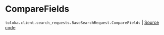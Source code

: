 # CompareFields
`toloka.client.search_requests.BaseSearchRequest.CompareFields` | [Source code](https://github.com/Toloka/toloka-kit/blob/v0.1.24/src/client/search_requests.py#L171)

